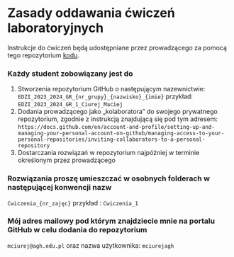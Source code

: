 # Zasady oddawania ćwiczeń laboratoryjnych
Instrukcje do ćwiczeń będą udostępniane przez prowadzącego za pomocą tego repozytorium [kodu](https://github.com/mciurejagh/EDZI_2023_2024).

### Każdy student zobowiązany jest do
1. Stworzenia repozytorium GitHub o następującym nazewnictwie: `EDZI_2023_2024_GR_{nr_grupy}_{nazwisko}_{imie}` przykład: `EDZI_2023_2024_GR_1_Ciurej_Maciej`
2. Dodania prowadzącego jako „kolaboratora” do swojego prywatnego repozytorium, zgodnie z instrukcją znajdującą się pod tym adresem: `https://docs.github.com/en/account-and-profile/setting-up-and-managing-your-personal-account-on-github/managing-access-to-your-personal-repositories/inviting-collaborators-to-a-personal-repository`
3. Dostarczania rozwiązań w repozytorium najpóźniej w terminie określonym przez prowadzącego

### Rozwiązania proszę umieszczać w osobnych folderach w następującej konwencji nazw
`Cwiczenia_{nr_zajęc}` przykład : `Cwiczenia_1`

### Mój adres mailowy pod którym znajdziecie mnie na portalu GitHub w celu dodania do repozytorium
`mciurej@agh.edu.pl` oraz  nazwa użytkownika: `mciurejagh`
